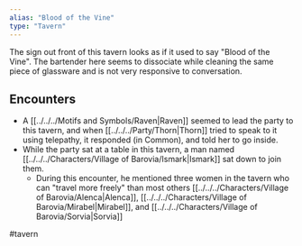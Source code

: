 ```yaml
---
alias: "Blood of the Vine"
type: "Tavern"
---
```


The sign out front of this tavern looks as if it used to say "Blood of the Vine". The bartender here seems to dissociate while cleaning the same piece of glassware and is not very responsive to conversation.

## Encounters
- A [[../../../Motifs and Symbols/Raven|Raven]] seemed to lead the party to this tavern, and when [[../../../Party/Thorn|Thorn]] tried to speak to it using telepathy, it responded (in Common), and told her to go inside.
- While the party sat at a table in this tavern, a man named [[../../../Characters/Village of Barovia/Ismark|Ismark]] sat down to join them.
	- During this encounter, he mentioned three women in the tavern who can "travel more freely" than most others [[../../../Characters/Village of Barovia/Alenca|Alenca]], [[../../../Characters/Village of Barovia/Mirabel|Mirabel]], and [[../../../Characters/Village of Barovia/Sorvia|Sorvia]]

#tavern